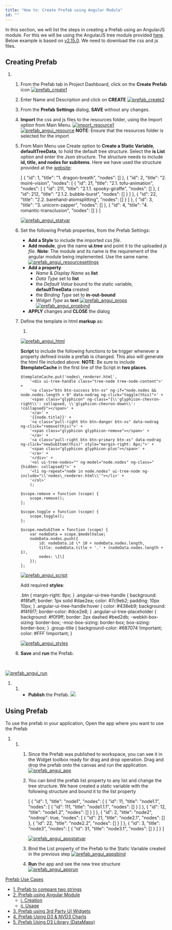 ```yaml
---
title: "How to: Create Prefab using Angular Module"
id: ""
---
```


In this section, we will list the steps in creating a Prefab using an AngularJS module. For this we will be using the AngularJS tree module provided [here](http://jimliu.github.io/angular-ui-tree/). Below example is based on [v2.15.0](https://github.com/angular-ui-tree/angular-ui-tree/releases/tag/v2.15.0). We need to download the css and js files.

## Creating Prefab

1. 1. From the Prefab tab in Project Dashboard, click on the **Create Prefab** icon [![prefab_create1](../assets/Prefab_Create1.png)](../assets/Prefab_Create1.png)
    2. Enter Name and Description and click on **CREATE** [![prefab_create2](../assets/Prefab_Create2.png)](../assets/Prefab_Create2.png)
    3. From the **Prefab Settings** dialog, **SAVE** without any changes.
    4. **Import** the css and js files to the resources folder, using the Import option from Main Menu. [![import_resource1](../assets/import_resource1.png)](../assets/import_resource1.png) [![prefab_angui_resource](../assets/prefab_angui_resource.png)](../assets/prefab_angui_resource.png) **NOTE**: Ensure that the resources folder is selected for the import
    5. From Main Menu use Create option to **Create a Static Variable**, **defaultTreeData**, to hold the default tree structure. Select the **is List** option and enter the Json structure. The structure needs to include **id, title, and nodes for subitems**. Here we have used the structure provided at the [website](http://jimliu.github.io/angular-ui-tree/):
        
        \[
          {
            "id": 1,
            "title": "1. dragon-breath",
            "nodes": \[\]
          },
          {
            "id": 2,
            "title": "2. moiré-vision",
            "nodes": \[
              {
                "id": 21,
                "title": "2.1. tofu-animation",
                "nodes": \[
                  {
                    "id": 211,
                    "title": "2.1.1. spooky-giraffe",
                    "nodes": \[\]
                  },
                  {
                    "id": 212,
                    "title": "2.1.2. bubble-burst",
                    "nodes": \[\]
                  }
                \]
              },
              {
                "id": 22,
                "title": "2.2. barehand-atomsplitting",
                "nodes": \[\]
              }
            \]
          },
          {
            "id": 3,
            "title": "3. unicorn-zapper",
            "nodes": \[\]
          },
          {
            "id": 4,
            "title": "4. romantic-transclusion",
            "nodes": \[\]
          }
        \]
        
        [![prefab_angui_statvar](../assets/prefab_angui_statvar.png)](../assets/prefab_angui_statvar.png)
    6. Set the following Prefab properties, from the Prefab Settings:
        - **Add a Style** to include the imported _css file_.
        - **Add module**, give the name **ui.tree** and point it to the uploaded _js file_. **Note**: The module and its name is the requirement of the angular module being implemented. Use the same name.[![prefab_angui_resourcesettings](../assets/prefab_angui_resourcesettings.png)](../assets/prefab_angui_resourcesettings.png)
        - **Add a property**
            - _Name_ & _Display Name_ as **list**
            - _Data Type_ set to **list**
            - the _Default Value_ bound to the static variable, **defaultTreeData** created
            - the _Binding Type_ set to **in-out-bound**
            - _Widget Type_ as **text** [![prefab_angui_props](../assets/prefab_angui_props.png)](../assets/prefab_angui_props.png) [![prefab_angui_propbind](../assets/prefab_angui_propbind.png)](../assets/prefab_angui_propbind.png)
        - **APPLY** changes and **CLOSE** the dialog
    7. Define the template in html **markup** as:
        
         <wm-content class="container" backgroundcolor="#fff" name="view1">
           <div ui-tree id="tree-root">
             <ol ui-tree-nodes ng-model="list">
               <li ng-repeat="node in list" ui-tree-node ng-include="'nodes\_renderer.html'"></li>
             </ol>
           </div>
         </wm-content>
        
        [![prefab_angui_html](../assets/prefab_angui_html.png)](../assets/prefab_angui_html.png)
        
        **Script** to include the following functions to be trigger whenever a property defined inside a prefab is changed. This also will generate the html file included above: **NOTE**: Be sure to include **$templateCache** in the first line of the Script in **two places**.
        
           $templateCache.put('nodes\_renderer.html',
               '<div ui-tree-handle class="tree-node tree-node-content">' +
               '<a class="btn btn-success btn-xs" ng-if="node.nodes && node.nodes.length > 0" data-nodrag ng-click="toggle(this)">' +
               '<span class="glyphicon" ng-class="{\\'glyphicon-chevron-right\\': collapsed, \\'glyphicon-chevron-down\\': !collapsed}"></span>' +
               '</a>' +
               '{{node.title}}' +
               '<a class="pull-right btn btn-danger btn-xs" data-nodrag ng-click="remove(this)">' +
               '<span class="glyphicon glyphicon-remove"></span>' +
               '</a>' +
               '<a class="pull-right btn btn-primary btn-xs" data-nodrag ng-click="newSubItem(this)" style="margin-right: 8px;">' +
               '<span class="glyphicon glyphicon-plus"></span>' +
               '</a>' +
               '</div>' +
               '<ol ui-tree-nodes="" ng-model="node.nodes" ng-class="{hidden: collapsed}">' +
               '<li ng-repeat="node in node.nodes" ui-tree-node ng-include="\\'nodes\_renderer.html\\'"></li>' +
               '</ol>'
               );
        
           $scope.remove = function (scope) {
               scope.remove();
           };
        
           $scope.toggle = function (scope) {
               scope.toggle();
           };
        
           $scope.newSubItem = function (scope) {
               var nodeData = scope.$modelValue;
               nodeData.nodes.push({
                   id: nodeData.id \* 10 + nodeData.nodes.length,
                   title: nodeData.title + '.' + (nodeData.nodes.length + 1),
                   nodes: \[\]
               });
           };
        
        [![prefab_angui_script](../assets/prefab_angui_script.png)](../assets/prefab_angui_script.png)
        
        Add required **styles**:
        
        .btn {
            margin-right: 8px;
        }
        .angular-ui-tree-handle {
            background: #f8faff;
            border: 1px solid #dae2ea;
            color: #7c9eb2;
            padding: 10px 10px;
        }
        .angular-ui-tree-handle:hover {
            color: #438eb9;
            background: #f4f6f7;
            border-color: #dce2e8;
        }
        .angular-ui-tree-placeholder {
            background: #f0f9ff;
            border: 2px dashed #bed2db;
            -webkit-box-sizing: border-box;
            -moz-box-sizing: border-box;
            box-sizing: border-box;
        }
        .group-title {
            background-color: #687074 !important;
            color: #FFF !important;
        }
        
        [![prefab_angui_styles](../assets/prefab_angui_styles.png)](../assets/prefab_angui_styles.png)
    8. **Save** and **run** the Prefab.

 

[![prefab_angui_run](../assets/prefab_angui_run.png)](../assets/prefab_angui_run.png)

1. 1. - **Publish** the Prefab. [![](../assets/prefab_publish_old.png)](../assets/prefab_publish_old.png)

## Using Prefab

To use the prefab in your application, Open the app where you want to use the Prefab

1. 1. 1. Since the Prefab was published to workspace, you can see it in the Widget toolbox ready for drag and drop operation. Drag and drop the prefab onto the canvas and run the application. [![prefab_angui_app](../assets/prefab_angui_app.png)](../assets/prefab_angui_app.png)
        2. You can bind the prefab list property to any list and change the tree structure. We have created a static variable with the following structure and bound it to the list property
            
            \[
              {
                "id": 1,
                "title": "node1",
                "nodes": \[
                  {
                    "id": 11,
                    "title": "node1.1",
                    "nodes": \[
                      {
                        "id": 111,
                        "title": "node1.1.1",
                        "nodes": \[\]
                      }
                    \]
                  },
                  {
                    "id": 12,
                    "title": "node1.2",
                    "nodes": \[\]
                  }
                \]
              },
              {
                "id": 2,
                "title": "node2",
                "nodrop": true,
                "nodes": \[
                  {
                    "id": 21,
                    "title": "node2.1",
                    "nodes": \[\]
                  },
                  {
                    "id": 22,
                    "title": "node2.2",
                    "nodes": \[\]
                  }
                \]
              },
              {
                "id": 3,
                "title": "node3",
                "nodes": \[
                  {
                    "id": 31,
                    "title": "node3.1",
                    "nodes": \[\]
                  }
                \]
              }
            \]
            
            [![prefab_angui_appstatvar](../assets/prefab_angui_appstatvar.png)](../assets/prefab_angui_appstatvar.png)
        3. Bind the List property of the Prefab to the Static Variable created in the previous step [![prefab_angui_appsbind](../assets/prefab_angui_appsbind.png)](../assets/prefab_angui_appsbind.png)
        4. **Run** the app and see the new tree structure [![prefab_angui_apprun](../assets/prefab_angui_apprun.png)](../assets/prefab_angui_apprun.png)

[Prefab Use Cases](/learn/app-development/widgets/use-cases-prefabs/)

- [1\. Prefab to compare two strings](/learn/how-tos/create-simple-prefab/)
- [2\. Prefab using Angular Module](/learn/how-tos/create-prefab-using-angular-module/)
    - [i. Creation](#creation)
    - [ii. Usage](#usage)
- [3\. Prefab using 3rd Party UI Widgets](/learn/how-tos/create-prefab-using-third-party-ui-widgets/)
- [4\. Prefab Using D3 & NVD3 Charts](/how-tos/create-prefab-using-d3-nvd3-charts/)
- [5\. Prefab Using D3 Library (DataMaps)](/learn/how-tos/create-prefab-using-d3-library-datamaps/)
